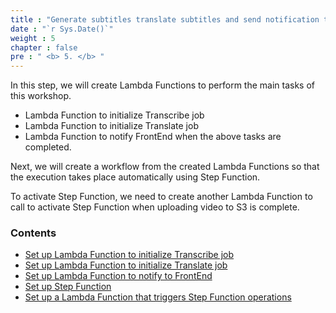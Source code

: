 ```yaml
---
title : "Generate subtitles translate subtitles and send notification to user interface when done"
date : "`r Sys.Date()`"
weight : 5
chapter : false
pre : " <b> 5. </b> "
---
```


In this step, we will create Lambda Functions to perform the main tasks of this workshop.

- Lambda Function to initialize Transcribe job
- Lambda Function to initialize Translate job
- Lambda Function to notify FrontEnd when the above tasks are completed.

Next, we will create a workflow from the created Lambda Functions so that the execution takes place automatically using Step Function.

To activate Step Function, we need to create another Lambda Function to call to activate Step Function when uploading video to S3 is complete.

### Contents 

- [Set up Lambda Function to initialize Transcribe job](5.1-Lambda-Function-initializes-Transcribe-job/) 
- [Set up Lambda Function to initialize Translate job](5.2-Lambda-Function-initializes-Translate-job/) 
- [Set up Lambda Function to notify to FrontEnd](5.3-Lambda-Function-send-notification-to-FrontEnd/) 
- [Set up Step Function](5.4-Assemble-the-components-of-a-workflow-with-Step-Function/) 
- [Set up a Lambda Function that triggers Step Function operations](5.5-Lambda-Function-triggers-workflow/)